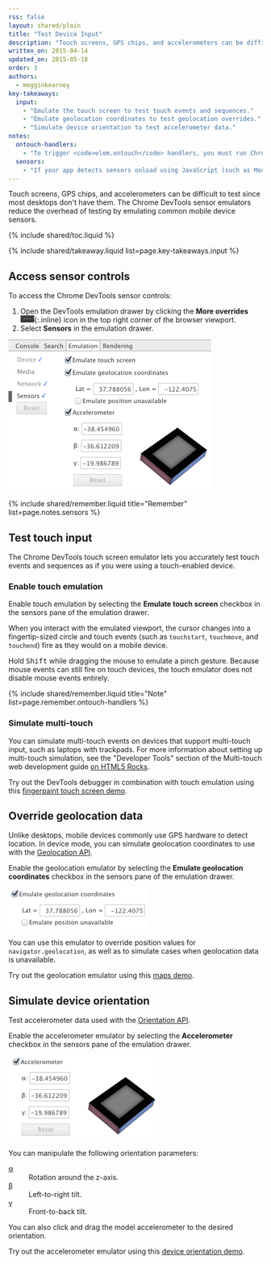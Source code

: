 ```yaml
---
rss: false
layout: shared/plain
title: "Test Device Input"
description: "Touch screens, GPS chips, and accelerometers can be difficult to test since most desktops don't have them. The Chrome DevTools sensor emulators reduce the overhead of testing by emulating common mobile device sensors."
written_on: 2015-04-14
updated_on: 2015-05-18
order: 3
authors:
  - megginkearney
key-takeaways:
  input:
    - "Emulate the touch screen to test touch events and sequences."
    - "Emulate geolocation coordinates to test geolocation overrides."
    - "Simulate device orientation to test accelerometer data."
notes:
  ontouch-handlers:
    - "To trigger <code>elem.ontouch</code> handlers, you must run Chrome with the ‑‑touch‑event <a href='http://www.chromium.org/developers/how-tos/run-chromium-with-flags'>command line flag</a>. Touch emulation currently <a href='https://code.google.com/p/chromium/issues/detail?id=133915'>does not trigger</a> these handlers by default."
  sensors:
    - "If your app detects sensors onload using JavaScript (such as Modernizr), make sure that you reload the page after enabling sensor emulators."
---
```


<p class="intro">
  Touch screens, GPS chips, and accelerometers can be difficult to test since most desktops don't have them. The Chrome DevTools sensor emulators reduce the overhead of testing by emulating common mobile device sensors.
</p>

{% include shared/toc.liquid %}

{% include shared/takeaway.liquid list=page.key-takeaways.input %}

## Access sensor controls

To access the Chrome DevTools sensor controls:

1. Open the DevTools emulation drawer by clicking the **More overrides** ![open emulation drawer](imgs/icon-open-emulator-drawer.png){:.inline} icon in the top right corner of the browser viewport.
2. Select **Sensors** in the emulation drawer.

![sensors pane in the DevTools emulation drawer](imgs/emulation-drawer-sensors.png)

{% include shared/remember.liquid title="Remember" list=page.notes.sensors %}

## Test touch input

The Chrome DevTools touch screen emulator lets you accurately test touch events and sequences as if you were using a touch-enabled device.

### Enable touch emulation

Enable touch emulation by selecting the **Emulate touch screen** checkbox in the sensors pane of the emulation drawer.

When you interact with the emulated viewport, the cursor changes into a fingertip-sized circle and touch events (such as `touchstart`, `touchmove`, and `touchend`) fire as they would on a mobile device.

Hold <kbd class="kbd">Shift</kbd> while dragging the mouse to emulate a pinch gesture. 
Because mouse events can still fire on touch devices, the touch emulator does not disable mouse events entirely.

{% include shared/remember.liquid title="Note" list=page.remember.ontouch-handlers %}

### Simulate multi-touch

You can simulate multi-touch events on devices that support multi-touch input, such as laptops with trackpads. For more information about setting up multi-touch simulation, see the "Developer Tools" section of the Multi-touch web development guide [on HTML5 Rocks](http://www.html5rocks.com/en/mobile/touch/#toc-touchdev).

Try out the DevTools debugger in combination with touch emulation using this [fingerpaint touch screen demo](http://www.paulirish.com/demo/multi).

## Override geolocation data

Unlike desktops, mobile devices commonly use GPS hardware to detect location. In device mode, you can simulate geolocation coordinates to use with the <a href='http://www.w3.org/TR/geolocation-API/'>Geolocation API</a>.

Enable the geolocation emulator by selecting the **Emulate geolocation coordinates** checkbox in the sensors pane of the emulation drawer.

![geolocation emulator enabled](imgs/emulation-drawer-geolocation.png)

You can use this emulator to override position values for `navigator.geolocation`, as well as to simulate cases when geolocation data is unavailable.

Try out the geolocation emulator using this [maps demo](http://html5demos.com/geo).

## Simulate device orientation

Test accelerometer data used with the <a href='http://www.w3.org/TR/screen-orientation/'>Orientation API</a>.

Enable the accelerometer emulator by selecting the **Accelerometer** checkbox in the sensors pane of the emulation drawer.

![Accelerometer control](imgs/emulation-drawer-accelerometer.png)

You can manipulate the following orientation parameters:

<dl>

<dt><abbr title="alpha">α</abbr></dt>

<dd>Rotation around the z-axis.</dd>

<dt><abbr title="beta">β</abbr></dt>

<dd>Left-to-right tilt.</dd>

<dt><abbr title="gamma">γ</abbr></dt>

<dd>Front-to-back tilt.</dd>

</dl>

You can also click and drag the model accelerometer to the desired orientation.

Try out the accelerometer emulator using this [device orientation demo](http://www.html5rocks.com/en/tutorials/device/orientation/deviceorientationsample.html).


